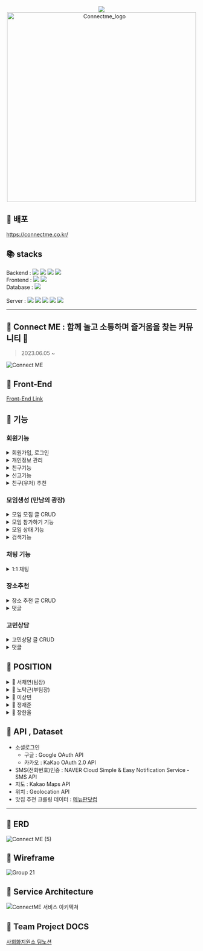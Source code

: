 <div align="center">
<img src="https://capsule-render.vercel.app/api?type=waving&color=8FB4E1&height=200&section=header&text=%20Connect%20Me&fontSize=80&fontColor=ffffff"/>
<img width="500" alt="Connectme_logo" src="https://github.com/ChaeYami/ConnectMe_BE/assets/120750451/c0c57819-39dd-42b9-8b11-45243e32a269">
</div>


📱 배포
------
https://connectme.co.kr/

📚 stacks 
------

Backend : <img src="https://img.shields.io/badge/python 3.10.6 -3776AB?style=for-the-badge&logo=python&logoColor=white">  <img src="https://img.shields.io/badge/django 4.2.2-092E20?style=for-the-badge&logo=django&logoColor=white">  <img src="https://img.shields.io/badge/djangorestframework 3.14.0-092E20?style=for-the-badge&logo=django&logoColor=white">  <img src="https://img.shields.io/badge/selenium -43B02A?style=for-the-badge&logo=selenium&logoColor=white"> 
<br> Frontend : <img src="https://img.shields.io/badge/html5-E34F26?style=for-the-badge&logo=html5&logoColor=white">  <img src="https://img.shields.io/badge/javascript-F7DF1E?style=for-the-badge&logo=javascript&logoColor=black">
<br>  Database : <img src="https://img.shields.io/badge/mysql-4479A1?style=for-the-badge&logo=mysql&logoColor=white">  
<br> Server : <img src="https://img.shields.io/badge/amazonec2-FF9900?style=for-the-badge&logo=amazonec2&logoColor=white"> <img src="https://img.shields.io/badge/gunicorn-499848?style=for-the-badge&logo=gunicorn&logoColor=white"> <img src="https://img.shields.io/badge/nginx 1.18.0-009639?style=for-the-badge&logo=nginx&logoColor=white"> <img src="https://img.shields.io/badge/docker 20.10.21 -2496ED?style=for-the-badge&logo=docker&logoColor=white"> <img src="https://img.shields.io/badge/amazons3 -569A31?style=for-the-badge&logo=amazons3&logoColor=white">



***

🐳 Connect ME : 함께 놀고 소통하며 즐거움을 찾는 커뮤니티 🎉
------
> 2023.06.05 ~

![Connect ME](https://github.com/ChaeYami/ConnectMe_BE/assets/120750451/75de3bb6-ec14-4384-980c-667a11bb7418)


🐋 Front-End 
------
[Front-End Link](https://github.com/ChaeYami/ConnectMe_FE)


🐬 기능
------
### 회원기능

<details>
<summary>회원가입, 로그인</summary>
<div markdown = '1'></div>

- 회원가입시 SMS(전화번호)인증, 이메일 인증  
- 소셜로그인  
- 아이디 찾기 : SMS 인증
- 비밀번호 재설정 : 이메일 인증
- 공개 프로필 / 비공개 프로필(개인정보)

</details>

<details>
<summary>개인정보 관리</summary>
<div markdown='1'></div>

- 전화번호 변경 (SMS 인증)  
- 비밀번호 변경  
- 계정 비활성화 / 재활성화  
- 비활성화 계정 30일 후 자동 삭제  

</details>

<details>
<summary>친구기능</summary>
<div markdown='1'></div>

- 친구신청 / 수락 / 거절 / 삭제  

</details>

<details>
<summary>신고기능</summary>
<div markdown='1'></div>

- 신고하기
- 누적 신고 3회시 임시 차단
- 임시 차단 후 24시간 경과시 자동 차단 해제
- 관리자 확인 가능

</details>


<details>
<summary>친구(유저) 추천</summary>
<div markdown='1'></div>

- 회원 정보(나이, 지역, MBTI)에 따른 유저 추천 목록

</details>

### 모임생성 (만남의 광장)

<details>
<summary>모임 모집 글 CRUD</summary>
<div markdown='1'></div>

- 작성 / 수정 / 삭제 / 좋아요
- 모임 날짜, 시간, 인원, 주소, 
- 모임 장소 보여주기 (지도API)
- 다중 이미지 업로드
- 댓글 작성/수정/삭제   
- 대댓글 작성/수정/삭제 

</details>

<details>
<summary>모임 참가하기 기능 </summary>
<div markdown='1'></div>

- 참가하기 / 취소하기
- 참가 인원 카운트
- 인원 제한

</details>

<details>
<summary>모임 상태 기능  </summary>
<div markdown='1'></div>

- 모집중, 모집 종료, 진행중, 모임종료, 자리없음

</details>


<details>
<summary>검색기능</summary>
<div markdown='1'></div>

- 모임 모집 글 검색  
- 지역 검색  

</details>


### 채팅 기능

<details>
<summary>1:1 채팅</summary>
<div markdown='1'></div>

- user_id 기반 채팅방 이름 생성
- jwt 토큰으로 채팅방 참가 권한 인증
- 입장/퇴장 메시지 출력
- 이전 채팅 메시지 불러오기 (50개까지)
- 참가중인 채팅방 목록

</details>



### 장소추천

<details>
<summary>장소 추천 글 CRUD </summary>
<div markdown='1'></div>

- 맛집 추천 글 작성/수정/삭제 -> 관리자만  
- 조회 -> 사용자  
- 지도 API, 위치 API  
- 사용자의 위치에 따른 맛집 리스트 추천  
- 다중 이미지 업로드  
- 맛집 추천 데이터 -> 크롤링  
- 북마크  
- 북마크 글 모아보기

</details>


<details>
<summary>댓글</summary>
<div markdown='1'></div>

- 댓글 작성/수정/삭제
- 대댓글 작성/수정/삭제

</details>

### 고민상담

<details>
<summary>고민상담 글 CRUD</summary>
<div markdown='1'></div>

- 상담 글 작성/수정/삭제/좋아요
- 상담 글 리스트   
- 상담 글 리스트 페이지네이션  

</details>


<details>
<summary>댓글</summary>
<div markdown='1'></div>

- 댓글 리스트/작성/수정/삭제/좋아요  
- 대댓글 리스트/작성/수정/삭제/좋아요  

</details>


🐬 POSITION
------


<details>
<summary>🤍 서채연(팀장)  </summary>
<div markdown='1'></div>

- User 앱 전반
    - 회원가입, 로그인 / 소셜로그인 / 친구신청,수락,삭제 등 / 유저 신고 기능 등 user 앱 기능 전반
    - SMS 인증 - 아이디 찾기 / 이메일 인증 - 비밀번호 재설정
- Amazon S3 static 파일 업로드 + cloudfront 배포
- Validator 생성 및 적용
- 팀원 코드 피드백 및 리팩토링
- counsel app 테스트코드

</details>

<details>
<summary>🤍 노탁근(부팀장)  </summary>
<div markdown='1'></div>

- Backend 배포
    - Dokcer, nginx, Daphne, gunicorn, PostgreSQL, redis
- 신고 유저 차단 기능
    - django-apscheduler
- 채팅 기능
    - django-channels
    - 채팅방 참가 권한 인증
- 실시간 알림 기능 (진행중)
    - django-channels

</details>

<details>
<summary>🤍 이상민 </summary>
<div markdown='1'></div>

- Place 앱 전반
    - 맛집추천 CRUD : 권한 기반 접근 / 댓글, 대댓글 CRUD / 다중이미지 업로드 등 place 앱 기능 전반
    - 맛집 추천 크롤링
- 유저 프로필 앨범 기능 / 위치 API - 유저 위치 저장
- user app 테스트코드
- place app 테스트코드

</details>

<details>
<summary>🤍 정재준  </summary>
<div markdown='1'></div>

- Meeting 앱 전반
    - meeting 게시글 CRUD / 댓글, 대댓글 CRUD / 다중이미지 업로드 

</details>

<details>
<summary>🤍 장한울</summary>
<div markdown='1'></div>

- Counsel 앱 전반
    - counsel 게시글 CRUD / 댓글, 대댓글 CRUD
- meeting app 테스트코드

</details>

🐬 API , Dataset
------
- 소셜로그인
  - 구글 : Google OAuth API
  - 카카오 : KaKao OAuth 2.0 API
- SMS(전화번호)인증 : NAVER Cloud Simple & Easy Notification Service - SMS API
- 지도 : Kakao Maps API
- 위치 : Geolocation API
- 맛집 추천 크롤링 데이터 : [메뉴판닷컴](https://www.menupan.com/)


***
🐬 ERD
------

![Connect ME (5)](https://github.com/ChaeYami/ConnectMe_BE/assets/120750451/b1181afb-f7b4-48a8-9635-89e2a8a4d9c1)



🐬 Wireframe
------
![Group 21](https://github.com/ChaeYami/ConnectMe_BE/assets/120750451/fca58593-6d58-4302-9dae-a87af4e43e11)


🐬 Service Architecture
------
![ConnectME 서비스 아키텍쳐](https://github.com/ChaeYami/ConnectMe_BE/assets/126448023/cb109020-f9a3-40e1-93dd-36938ed99af7)




🐬 Team Project DOCS  
------
[사회화지원소 팀노션](https://rhetorical-cilantro-7e4.notion.site/538c12449cf94e28b0c20a9f4ac0a3fc?v=96c787ffabfa458586546ec93833852b&pvs=4)

